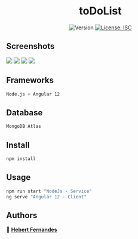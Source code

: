 <h1 align="center">toDoList</h1>
<p align="center">
  <img alt="Version" src="https://img.shields.io/badge/version-1.0.0-blue.svg?cacheSeconds=2592000" />
  <a href="#" target="_blank">
    <img alt="License: ISC" src="https://img.shields.io/badge/License-ISC-yellow.svg" />
  </a>
</p>

## Screenshots

<img src="https://i.ibb.co/FzZ0xqG/screenshot3.jpg" />
<img src="https://i.ibb.co/df4cMpw/screenshot4.jpg" />
<img src="https://i.ibb.co/0tNtz2W/screenshot1.jpg" />
<img src="https://i.ibb.co/NykVzh5/screenshot2.jpg" />

## Frameworks

```sh
Node.js + Angular 12
```

## Database

```sh
MongoDB Atlas
```

## Install

```sh
npm install
```

## Usage

```sh
npm run start "NodeJs - Service"
ng serve "Angular 12 - Client"
```

## Authors

👤 <a href="https://www.linkedin.com/in/hebert-fernandes-de-lima-8b8913210/">**Hebert Fernandes**</a>
